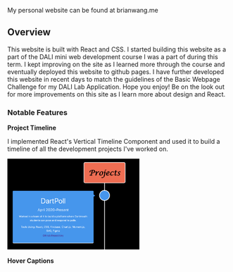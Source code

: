 My personal website can be found at brianwang.me

## Overview
This website is built with React and CSS. I started building this website as a part of the DALI mini web development course I was a part of during this term. I kept improving on the site as I learned more through the course and eventually deployed this website to github pages. I have further developed this website in recent days to match the guidelines of the Basic Webpage Challenge for my DALI Lab Application. Hope you enjoy! Be on the look out for more improvements on this site as I learn more about design and React.

### Notable Features

**Project Timeline**

I implemented React's Vertical Timeline Component and used it to build a timeline of all the development projects I've worked on. 

<img src = "Images/timelineDemo.png" width = "300">

**Hover Captions** 

